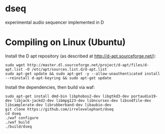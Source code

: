 # dseq
experimental audio sequencer implemented in D

# Compiling on Linux (Ubuntu)

Install the D apt repository (as described at http://d-apt.sourceforge.net/):

    sudo wget http://master.dl.sourceforge.net/project/d-apt/files/d-apt.list -O /etc/apt/sources.list.d/d-apt.list
    sudo apt-get update && sudo apt-get -y --allow-unauthenticated install --reinstall d-apt-keyring && sudo apt-get update

Install the dependencies, then build via waf:

    sudo apt-get install dmd-bin libphobos2-dev libgtkd3-dev portaudio19-dev libjack-jackd2-dev libmpg123-dev libncurses-dev libsndfile-dev libsamplerate-dev librubberband-dev libaubio-dev
    git clone https://github.com/irrelevelephant/dseq
    cd dseq
    ./waf configure
    ./waf build
    ./build/dseq

